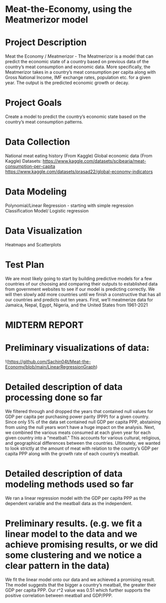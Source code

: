 # Meat-the-Economy, using the Meatmerizor model

# Project Description
Meat the Economy / Meatmerizor -  The Meatmerizor is a model that can predict the economic state of a country based on previous data of the country’s meat consumption and economic data. 
More specifically, the Meatmerizor takes in a country’s meat consumption per capita along with Gross National Income, IMF exchange rates, population etc. for a given year. 
The output is the predicted economic growth or decay. 
# Project Goals
Create a model to predict the country’s economic state based on the country’s meat consumption patterns. 
# Data Collection
National meat eating history (From Kaggle)
Global economic data (From Kaggle)
Datasets: 
https://www.kaggle.com/datasets/scibearia/meat-consumption-per-capita
https://www.kaggle.com/datasets/prasad22/global-economy-indicators
# Data Modeling
Polynomial/Linear Regression - starting with simple regression
Classification Model/ Logistic regression 
# Data Visualization
Heatmaps and Scatterplots
# Test Plan
We are most likely going to start by building predictive models for a few countries of our choosing and comparing their outputs to established data from government websites to see if our model is predicting correctly. 
We will then slowly add more countries until we finish a constructive that has all our countries and predicts out ten years. 
First, we’ll meatmerize data for Jamaica, Nepal, Egypt, Nigeria, and the United States from 1961-2021

# MIDTERM REPORT

# Preliminary visualizations of data:
!(https://github.com/Sachin04t/Meat-the-Economy/blob/main/LinearRegressionGraph)

# Detailed description of data processing done so far
We filtered through and dropped the years that contained null values for GDP per capita per purchasing power parity (PPP) for a given country. Since only 5% of the data set contained null GDP per capita PPP, abstaining from
using the null years won’t have a huge impact on the analysis. Next, we combined the various meats consumed at each given year for each given country into a “meatball.” This accounts for various cultural, religious, and 
geographical differences between the countries. Ultimately, we wanted to look strictly at the amount of meat with relation to the country’s GDP per capita PPP along with the growth rate of each country’s meatball.

# Detailed description of data modeling methods used so far
We ran a linear regression model with the GDP per capita PPP as the dependent variable and the meatball data as the independent. 

# Preliminary results. (e.g. we fit a linear model to the data and we achieve promising results, or we did some clustering and we notice a clear pattern in the data)
We fit the linear model onto our data and we achieved a promising result. The model suggests that the bigger a country’s meatball, the greater their GDP per capita PPP.  Our r^2 value was 0.51 which further supports the
positive correlation between meatball and GDP/PPP.


